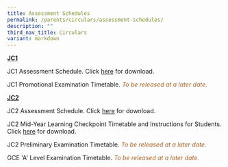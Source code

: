 ```yaml
---
title: Assessment Schedules
permalink: /parents/circulars/assessment-schedules/
description: ""
third_nav_title: Circulars
variant: markdown
---
```

**<u>JC1</u>**

JC1 Assessment Schedule. Click&nbsp;<a target="_blank" href="/files/Assessment/2024_jc1_assessment_schedule.pdf">here</a>&nbsp;for download.

JC1 Promotional Examination Timetable. <font color="#A96324"><em>To be released at a later date.</em></font>


**<u>JC2</u>**

JC2 Assessment Schedule. Click&nbsp;<a target="_blank" href="/files/Assessment/2024_jc2_assessment_schedule.pdf">here</a>&nbsp;for download.

JC2 Mid-Year Learning Checkpoint Timetable and Instructions for Students. Click&nbsp;<a target="_blank" href="/files/Assessment/2024_j2_mid_year_lcp_timetable.pdf">here</a>&nbsp;for download.

  
JC2 Preliminary Examination Timetable. <font color="#A96324"><em>To be released at a later date.</em></font>


GCE 'A' Level Examination Timetable. <font color="#A96324"><em>To be released at a later date.</em></font>